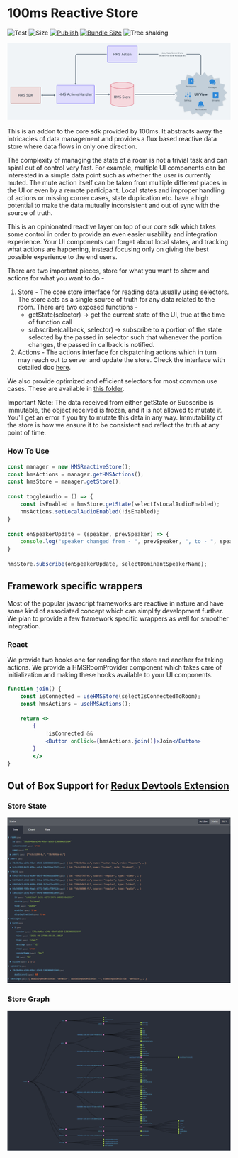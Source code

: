 # 100ms Reactive Store

![Test](https://github.com/100mslive/hms-video-store/actions/workflows/main.yaml/badge.svg)
![Size](https://github.com/100mslive/hms-video-store/actions/workflows/size.yml/badge.svg)
[![Publish](https://github.com/100mslive/hms-video-store/actions/workflows/npm-publish.yml/badge.svg)](https://www.npmjs.com/package/@100mslive/hms-video-store)
[![Bundle Size](https://badgen.net/bundlephobia/minzip/@100mslive/hms-video-store)](https://bundlephobia.com/result?p=@100mslive/hms-video-store)
![Tree shaking](https://badgen.net/bundlephobia/tree-shaking/@100mslive/hms-video-store)

![Architecture](images/architecture.png)

This is an addon to the core sdk provided by 100ms. It abstracts away the
intricacies of data management and provides
a flux based reactive data store where data flows in only one direction.

The complexity of managing the state of a room is not a trivial task
and can spiral out of control very fast. For example, multiple UI components can be interested in a
simple data point such as whether the user is currently muted. The mute action
itself can be taken from multiple different places in the UI or even by a remote
participant. Local states and improper handling of actions or missing corner cases, 
state duplication etc. have a high potential to make the data mutually inconsistent 
and out of sync with the source of truth.

This is an opinionated reactive layer on top of our core sdk which takes some
control in order to provide an even easier usability and integration experience.
Your UI components can forget about local states, and tracking what actions are happening,
instead focusing only on giving the best possible experience to the end users.

There are two important pieces, store for what you want to show and actions for what 
you want to do - 
1. Store - The core store interface for reading data usually using selectors. The store
   acts as a single source of truth for any data related to the room. There are two exposed
   functions - 
    * getState(selector) -> get the current state of the UI, true at the time of function call
    * subscribe(callback, selector) -> subscribe to a portion of the state selected by the
    passed in selector such that whenever the portion changes, the passed in callback is notified.
2. Actions - The actions interface for dispatching actions which in turn may reach
    out to server and update the store. Check the interface with detailed doc 
    [here](src/core/IHMSActions.ts).
   
We also provide optimized and efficient selectors for most common use cases. These are
available in [this folder](src/core/selectors).

Important Note: The data received from either getState or Subscribe is immutable, the 
object received is frozen, and it is not allowed to mutate it. You'll get an error
if you try to mutate this data in any way. Immutability of the store is how we ensure
it to be consistent and reflect the truth at any point of time.

### How To Use

```js
const manager = new HMSReactiveStore();
const hmsActions = manager.getHMSActions();
const hmsStore = manager.getStore();

const toggleAudio = () => {
    const isEnabled = hmsStore.getState(selectIsLocalAudioEnabled);
    hmsActions.setLocalAudioEnabled(!isEnabled);
}

const onSpeakerUpdate = (speaker, prevSpeaker) => {
    console.log("speaker changed from - ", prevSpeaker, ", to - ", speaker);
}

hmsStore.subscribe(onSpeakerUpdate, selectDominantSpeakerName);
```

## Framework specific wrappers

Most of the popular javascript frameworks are reactive in nature and have some
kind of associated concept which can simplify development further. We plan to
provide a few framework specific wrappers as well for smoother integration.

### React

We provide two hooks one for reading for the store and another for taking actions.
We provide a HMSRoomProvider component which takes care of initialization and
making these hooks available to your UI components.

```jsx
function join() {
    const isConnected = useHMSStore(selectIsConnectedToRoom);
    const hmsActions = useHMSActions();
    
    return <>
        {
            !isConnected && 
            <Button onClick={hmsActions.join()}>Join</Button>
        }
        </>
}
```


## Out of Box Support for [Redux Devtools Extension](https://chrome.google.com/webstore/detail/redux-devtools/lmhkpmbekcpmknklioeibfkpmmfibljd?hl=en)

### Store State
![Store State](images/store-state.png)

### Store Graph
![Store State](images/store-graph.png)
